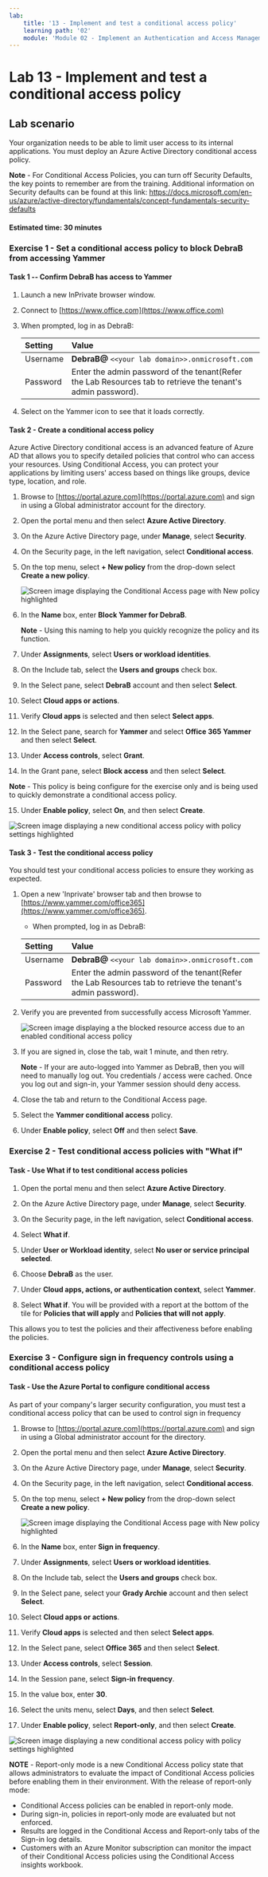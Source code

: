 ```yaml
---
lab:
    title: '13 - Implement and test a conditional access policy'
    learning path: '02'
    module: 'Module 02 - Implement an Authentication and Access Management Solution'
---
```


# Lab 13 - Implement and test a conditional access policy

## Lab scenario

Your organization needs to be able to limit user access to its internal applications. You must deploy an Azure Active Directory conditional access policy.

**Note** - For Conditional Access Policies, you can turn off Security Defaults, the key points to remember are from the training.  Additional information on Security defaults can be found at this link: <https://docs.microsoft.com/en-us/azure/active-directory/fundamentals/concept-fundamentals-security-defaults>

#### Estimated time: 30 minutes

### Exercise 1 - Set a conditional access policy to block DebraB from accessing Yammer

#### Task 1 -- Confirm DebraB has access to Yammer


1. Launch a new InPrivate browser window.
2. Connect to [https://www.office.com](https://www.office.com) 
3. When prompted, log in as DebraB:

   | Setting | Value |
   | :--- | :--- |
   | Username | **DebraB@** `<<your lab domain>>.onmicrosoft.com` |
   | Password | Enter the admin password of the tenant(Refer the Lab Resources tab to retrieve the tenant's admin password). |
    
4. Select on the Yammer icon to see that it loads correctly.

#### Task 2 -  Create a conditional access policy

Azure Active Directory conditional access is an advanced feature of Azure AD that allows you to specify detailed policies that control who can access your resources. Using Conditional Access, you can protect your applications by limiting users' access based on things like groups, device type, location, and role.

1. Browse to [https://portal.azure.com](https://portal.azure.com) and sign in using a Global administrator account for the directory.

2. Open the portal menu and then select **Azure Active Directory**.

3. On the Azure Active Directory page, under **Manage**, select **Security**.

4. On the Security page, in the left navigation, select **Conditional access**.

5. On the top menu, select **+ New policy** from the drop-down select **Create a new policy**.

   ![Screen image displaying the Conditional Access page with New policy highlighted](./media/lp2-mod1-conditional-access-new-policy.png)

6. In the **Name** box, enter **Block Yammer for DebraB**.

   **Note** - Using this naming to help you quickly recognize the policy and its function.

7. Under **Assignments**, select **Users or workload identities**.

8. On the Include tab, select the **Users and groups** check box.

9. In the Select pane, select **DebraB** account and then select **Select**.

10. Select **Cloud apps or actions**.

11. Verify **Cloud apps** is selected and then select **Select apps**.

12. In the Select pane, search for **Yammer** and select **Office 365 Yammer** and then select **Select**.

13. Under **Access controls**, select **Grant**.

14. In the Grant pane, select **Block access** and then select **Select**.

   **Note** - This policy is being configure for the exercise only and is being used to quickly demonstrate a conditional access policy.

15. Under **Enable policy**, select **On**, and then select **Create**.

   ![Screen image displaying a new conditional access policy with policy settings highlighted](./media/lp2-mod3-create-conditional-access-policy.png)

#### Task 3 - Test the conditional access policy

You should test your conditional access policies to ensure they working as expected.

1. Open a new 'Inprivate' browser tab and then browse to [https://www.yammer.com/office365](https://www.yammer.com/office365).
    - When prompted, log in as DebraB:

   | Setting | Value |
   | :--- | :--- |
   | Username | **DebraB@** `<<your lab domain>>.onmicrosoft.com` |
   | Password | Enter the admin password of the tenant(Refer the Lab Resources tab to retrieve the tenant's admin password). |
     
2. Verify you are prevented from successfully access Microsoft Yammer.

   ![Screen image displaying a the blocked resource access due to an enabled conditional access policy](./media/lp2-mod3-test-conditional-access-policy.png)

3. If you are signed in, close the tab, wait 1 minute, and then retry.
    
   **Note** - If your are auto-logged into Yammer as DebraB, then you will need to manually log out.  You credentials / access were cached.  Once you log out and sign-in, your Yammer session should deny access.

4. Close the tab and return to the Conditional Access page.

5. Select the **Yammer conditional access** policy.

6. Under **Enable policy**, select **Off** and then select **Save**.

### Exercise 2 - Test conditional access policies with "What if"

#### Task - Use What if to test conditional access policies

1. Open the portal menu and then select **Azure Active Directory**.

1. On the Azure Active Directory page, under **Manage**, select **Security**.

1. On the Security page, in the left navigation, select **Conditional access**.

1. Select **What if**.

1. Under **User or Workload identity**, select **No user or service principal selected**.

1. Choose **DebraB** as the user.

1. Under **Cloud apps, actions, or authentication context**, select **Yammer**. 

1. Select **What if**. You will be provided with a report at the bottom of the tile for **Policies that will apply** and **Policies that will not apply**.

This allows you to test the policies and their affectiveness before enabling the policies.

### Exercise 3 - Configure sign in frequency controls using a conditional access policy

#### Task - Use the Azure Portal to configure conditional access

As part of your company's larger security configuration, you must test a conditional access policy that can be used to control sign in frequency

1. Browse to [https://portal.azure.com](https://portal.azure.com) and sign in using a Global administrator account for the directory.

2. Open the portal menu and then select **Azure Active Directory**.

3. On the Azure Active Directory page, under **Manage**, select **Security**.

4. On the Security page, in the left navigation, select **Conditional access**.

5. On the top menu, select **+ New policy** from the drop-down select **Create a new policy**.

   ![Screen image displaying the Conditional Access page with New policy highlighted](./media/lp2-mod1-conditional-access-new-policy.png)

6. In the **Name** box, enter **Sign in frequency**.

7. Under **Assignments**, select **Users or workload identities**.

8. On the Include tab, select the **Users and groups** check box.

9. In the Select pane, select your **Grady Archie** account and then select **Select**.

10. Select **Cloud apps or actions**.

11. Verify **Cloud apps** is selected and then select **Select apps**.

12. In the Select pane, select **Office 365** and then select **Select**.

13. Under **Access controls**, select **Session**.

14. In the Session pane, select **Sign-in frequency**.

15. In the value box, enter **30**.

16. Select the units menu, select **Days**, and then select **Select**.

17. Under **Enable policy**, select **Report-only**, and then select **Create**.

   ![Screen image displaying a new conditional access policy with policy settings highlighted](./media/lp2-mod3-create-session-conditional-access-policy.png)

   **NOTE** - Report-only mode is a new Conditional Access policy state that allows administrators to evaluate the impact of Conditional Access policies before enabling them in their environment. With the release of report-only mode:
    
- Conditional Access policies can be enabled in report-only mode.
- During sign-in, policies in report-only mode are evaluated but not enforced.
- Results are logged in the Conditional Access and Report-only tabs of the Sign-in log details.
- Customers with an Azure Monitor subscription can monitor the impact of their Conditional Access policies using the Conditional Access insights workbook.
